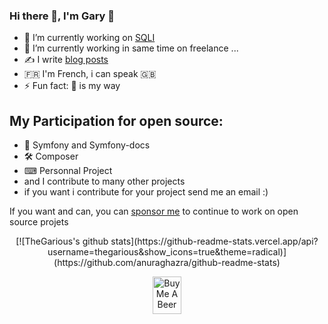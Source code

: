 ### Hi there 👋, I'm Gary 🦄

- 🏢 I’m currently working on [SQLI](https://www.sqli.ch/)
- 🌱 I’m currently working in same time on freelance ...
- ✍ I write [blog posts](https://blog.gary-houbre.fr)
- 🇫🇷 I'm French, i can speak 🇬🇧
- ⚡ Fun fact: 🦄 is my way

## My Participation for open source:
- 🎵 Symfony and Symfony-docs
- 🛠 Composer
- ⌨ Personnal Project
- and I contribute to many other projects
- if you want i contribute for your project send me an email :)

If you want and can, you can [sponsor me](https://github.com/sponsors/TheGarious) to continue to work on open source projets

<p align="center">
[![TheGarious's github stats](https://github-readme-stats.vercel.app/api?username=thegarious&show_icons=true&theme=radical)](https://github.com/anuraghazra/github-readme-stats)
</p>

<p align="center">
<a href="https://www.buymeacoffee.com/garyhoubre" target="_blank"><img src="https://cdn.buymeacoffee.com/buttons/v2/default-violet.png" alt="Buy Me A Beer" style="height: 60px !important;width: 30% !important;" ></a>
</p>





